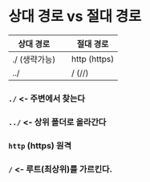 # 상대 경로 vs 절대 경로

| 상대 경로 | | 절대 경로 |
| --- | --- | --- |
| ./ (생략가능) | | http (https) |
| ../ | | / (//) |

### `./` <- 주변에서 찾는다
### `../` <- 상위 폴더로 올라간다

### `http` (https) 원격
### `/` <- 루트(최상위)를 가르킨다.